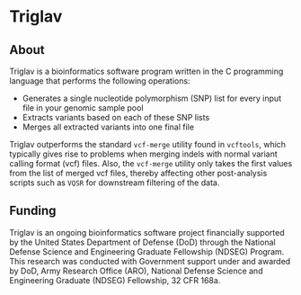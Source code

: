 # Triglav

## About

Triglav is a bioinformatics software program written in the C programming language that performs the following operations:

* Generates a single nucleotide polymorphism (SNP) list for every input file in your genomic sample pool
* Extracts variants based on each of these SNP lists
* Merges all extracted variants into one final file

Triglav outperforms the standard `vcf-merge` utility found in `vcftools`, which typically gives rise to problems when merging indels with normal variant calling format (vcf) files.  Also, the `vcf-merge` utility only takes the first values from the list of merged vcf files, thereby affecting other post-analysis scripts such as `VQSR` for downstream filtering of the data. 

## Funding

Triglav is an ongoing bioinformatics software project financially supported by the
United States Department of Defense (DoD) through the National Defense Science and Engineering
Graduate Fellowship (NDSEG) Program. This research was conducted with Government support under
and awarded by DoD, Army Research Office (ARO), National Defense Science and Engineering
Graduate (NDSEG) Fellowship, 32 CFR 168a.
